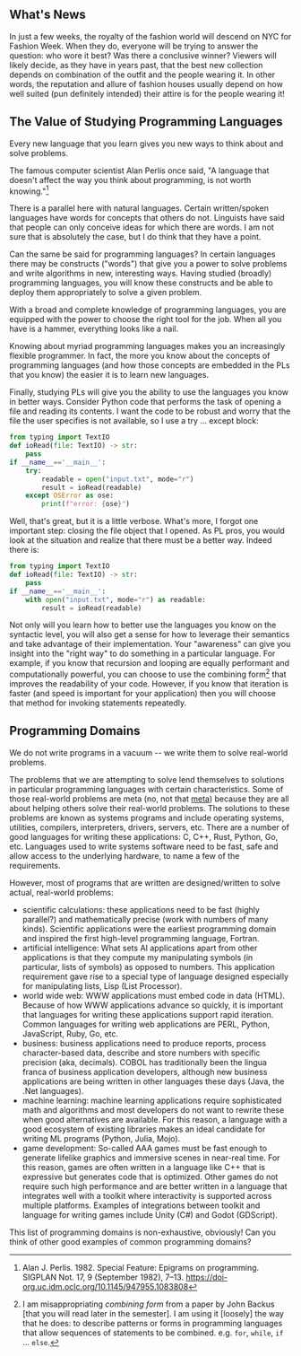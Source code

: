 ## What's News

In just a few weeks, the royalty of the fashion world will descend on NYC for Fashion Week. When they do, everyone will be trying to answer the question: who wore it best? Was there a conclusive winner? Viewers will likely decide, as they have in years past, that the best new collection depends on combination of the outfit and the people wearing it. In other words, the reputation and allure of fashion houses usually depend on how well suited (pun definitely intended) their attire is for the people wearing it!

## The Value of Studying Programming Languages

Every new language that you learn gives you new ways to think about and solve problems.

The famous computer scientist Alan Perlis once said, "A language that doesn't affect the way you think about programming, is not worth knowing."[^quotes]

[^quotes]: Alan J. Perlis. 1982. Special Feature: Epigrams on programming. SIGPLAN Not. 17, 9 (September 1982), 7–13. https://doi-org.uc.idm.oclc.org/10.1145/947955.1083808

There is a parallel here with natural languages. Certain written/spoken languages have words for concepts that others do not. Linguists have said that people can only conceive ideas for which there are words. I am not sure that is absolutely the case, but I do think that they have a point.

Can the same be said for programming languages? In certain languages there may be constructs ("words") that give you a power to solve problems and write algorithms in new, interesting ways. Having studied (broadly) programming languages, you will know these constructs and be able to deploy them appropriately to solve a given problem.

With a broad and complete knowledge of programming languages, you are equipped with the power to choose the right tool for the job. When all you have is a hammer, everything looks like a nail.

Knowing about myriad programming languages makes you an increasingly flexible programmer. In fact, the more you know about the concepts of programming languages (and how those concepts are embedded in the PLs that you know) the easier it is to learn new languages.

Finally, studying PLs will give you the ability to use the languages you know in better ways. Consider Python code that performs the task of opening a file and reading its contents. I want the code to be robust and worry that the file the user specifies is not available, so I use a try ... except block:

```Python
from typing import TextIO
def ioRead(file: TextIO) -> str:
    pass
if __name__=='__main__':
    try:
        readable = open("input.txt", mode="r")
        result = ioRead(readable)
    except OSError as ose:
        print(f"error: {ose}")
```

Well, that's great, but it is a little verbose. What's more, I forgot one important step: closing the file object that I opened. As PL pros, you would look at the situation and realize that there must be a better way. Indeed there is:

```Python
from typing import TextIO
def ioRead(file: TextIO) -> str:
    pass
if __name__=='__main__':
    with open("input.txt", mode="r") as readable:
        result = ioRead(readable)
```

Not only will you learn how to better use the languages you know on the syntactic level, you will also get a sense for how to leverage their semantics and take advantage of their implementation. Your "awareness" can give you insight into the "right way" to do something in a particular language. For example, if you know that recursion and looping are equally performant and computationally powerful, you can choose to use the combining form[^form]  that improves the readability of your code. However, if you know that iteration is faster (and speed is important for your application) then you will choose that method for invoking statements repeatedly.

[^form]: I am misappropriating _combining form_ from a paper by John Backus [that you will read later in the semester]. I am using it [loosely] the way that he does: to describe patterns or forms in programming languages that allow sequences of statements to be combined. e.g. `for`, `while`, `if` ... `else`.

## Programming Domains

We do not write programs in a vacuum -- we write them to solve real-world problems.

The problems that we are attempting to solve lend themselves to solutions in particular programming languages with certain characteristics. Some of those real-world problems are meta (no, not that [meta](https://www.meta.com/)) because they are all about helping others solve their real-world problems. The solutions to these problems are known as systems programs and include operating systems, utilities, compilers, interpreters, drivers, servers, etc. There are a number of good languages for writing these applications: C, C++, Rust, Python, Go, etc. Languages used to write systems software need to be fast, safe and allow access to the underlying hardware, to name a few of the requirements.

However, most of programs that are written are designed/written to solve actual, real-world problems:

- scientific calculations: these applications need to be fast (highly parallel?) and mathematically precise (work with numbers of many kinds). Scientific applications were the earliest programming domain and inspired the first high-level programming language, Fortran.
- artificial intelligence: What sets AI applications apart from other applications is that they compute my manipulating symbols (in particular, lists of symbols) as opposed to numbers. This application requirement gave rise to a special type of language designed especially for manipulating lists, Lisp (List Processor).
- world wide web: WWW applications must embed code in data (HTML). Because of how WWW applications advance so quickly, it is important that languages for writing these applications support rapid iteration. Common languages for writing web applications are PERL, Python, JavaScript, Ruby, Go, etc.
- business: business applications need to produce reports, process character-based data, describe and store numbers with specific precision (aka, decimals). COBOL has traditionally been the lingua franca of business application developers, although new business applications are being written in other languages these days (Java, the .Net languages). 
- machine learning: machine learning applications require sophisticated math and algorithms and most developers do not want to rewrite these when good alternatives are available. For this reason, a language with a good ecosystem of existing libraries makes an ideal candidate for writing ML programs (Python, Julia, Mojo).
- game development: So-called AAA games must be fast enough to generate lifelike graphics and immersive scenes in near-real time. For this reason, games are often written in a language like C++ that is expressive but generates code that is optimized. Other games do not require such high performance and are better written in a language that integrates well with a toolkit where interactivity is supported across multiple platforms. Examples of integrations between toolkit and language for writing games include Unity (C#) and Godot (GDScript).

This list of programming domains is non-exhaustive, obviously! Can you think of other good examples of common programming domains?